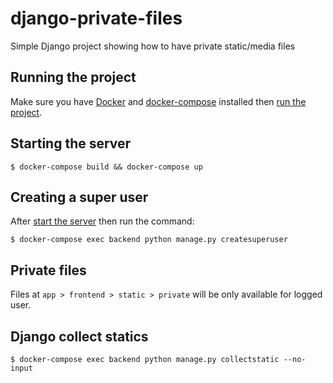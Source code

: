 # django-private-files
Simple Django project showing how to have private static/media files

## Running the project

Make sure you have [Docker](https://docs.docker.com/get-docker/) and [docker-compose](https://docs.docker.com/compose/install/) installed then [run the project](#starting-the-server).


## Starting the server

    $ docker-compose build && docker-compose up


## Creating a super user

After [start the server](#starting-the-server) then run the command:

    $ docker-compose exec backend python manage.py createsuperuser

## Private files

Files at `app > frontend > static > private` will be only available for logged user.

## Django collect statics

    $ docker-compose exec backend python manage.py collectstatic --no-input